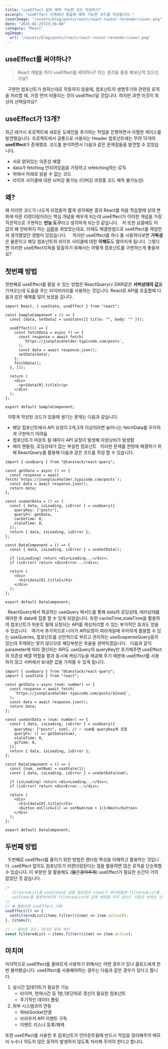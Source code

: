 ```yaml
---
title: "useEffect 없이 예측 가능한 코드 작성하기"
excerpt: "useEffect 지옥에서 탈출해 예측 가능한 코드를 작성합시다."
coverImage: "/assets/blog/posts/react/react-router-rerender/cover.png"
date: "2025-02-25T23:36:00"
category: "React"
ogImage:
  url: "/assets/blog/posts/react/react-router-rerender/cover.png"
---
```


## useEffect를 써야하나?

> React 개발을 하다 useEffect를 써야하나? 라는 생각을 종종 해보신적 있으신가요?

&nbsp;
구현한 컴포넌트가 원하는대로 작동하지 않을때, 컴포넌트의 생명주기와 관련된 로직을 처리할 때,
가장 먼저 떠올리는 것이 useEffect일 것입니다. 하지만 과연 이것이 최선의 선택일까요?

## useEffect가 13개?

최근 레거시 프로젝트에 새로운 도메인을 추가하는 작업을 진행하면서 아찔한 케이스를 발견했습니다. 프로젝트에서 공통으로 사용되는 Header 컴포넌트에는 무려 13개의 **useEffect**가 존재했죠. 코드를 분석하면서 다음과 같은 문제점들을 발견할 수 있었습니다.
&nbsp;

- 서로 얽혀있는 의존성 배열
- data가 fetching 안되어있음을 가정하고 refetching하는 로직
- 위에서 아래로 읽을 수 없는 코드
- 라이프 사이클에 대한 뇌버깅 불가능 (디버깅 과정중 코드 예측 불가능성)
  &nbsp;
  &nbsp;

## 왜?

왜 이러한 코드가 나오게 되었을까 짧게 생각해본 결과 React를 처음 학습할때 상태 변화에 따른 리렌더링이라는 핵심 개념을 배우게 되는데 useEffect가 이러한 개념을 가장 직관적으로 구현하는 **만능 도구**라고 생각하게 되는것 같습니다.
&nbsp;
저 또한 요즘에도 이 값이 왜 안바뀌지 하는 [상황](https://youngduck-devlog.vercel.app/posts/react-router-rerender)을 겪었었는데요. 이때도 해결방법으로 useEffect를 제일먼저 생각했었던 경험이 있었습니다.
&nbsp;
&nbsp;
하지만 useEffect를 하나 둘 사용하다보면 **가독성**은 물론이고 해당 컴포넌트의 라이프 사이클에 대한 **이해도**도 떨어지게 됩니다. 그렇다면 이러한 useEffect지옥을 탈출하기 위해서는 어떻게 컴포넌트를 구현하는게 좋을까요?

## 첫번째 방법

첫번째로 useEffect를 줄일 수 있는 방법은 ReactQuery나 SWR같은 **서버상태의 값**을 가져오는데 도움을 주는 라이브러리를 사용하는 것입니다.
React로 API를 호출할때 다음과 같은 예제를 많이 보셨을 겁니다.
&nbsp;

```tsx
import React, { useState, useEffect } from "react";

const SampleComponent = () => {
  const [data, setData] = useState([{ title: "", body: "" }]);

  useEffect(() => {
    const fetchData = async () => {
      const response = await fetch(
        `https://jsonplaceholder.typicode.com/posts`,
      );
      const data = await response.json();
      setData(data);
    };
    fetchData();
  }, []);

  return (
    <div>
      <p>{data[0].title}</p>
    </div>
  );
};

export default SampleComponent;
```

&nbsp;
이렇게 작성된 코드가 있을때 생기는 문제는 다음과 같습니다.
&nbsp;

- 해당 컴포넌트에서 API 요청이 2개,3개 이상이라면 늘어나는 fetchData를 우아하게 구현하기 어려움
- 컴포넌트가 마운트 될 때마다 API 요청이 발생해 자원낭비가 발생함
- 에러 핸들링, 로딩상태가 없는 부실한 컴포넌트
  &nbsp;
  이러한 문제를 한방에 해결하기 위해 ReactQuery를 활용해 다음과 같은 코드를 작성 할 수 있습니다.
  &nbsp;

```tsx
import { useQuery } from "@tanstack/react-query";

const getData = async () => {
  const response = await fetch(`https://jsonplaceholder.typicode.com/posts`);
  const data = await response.json();
  return data;
};

const useGetData = () => {
  const { data, isLoading, isError } = useQuery({
    queryKey: ["posts"],
    queryFn: getData,
    cacheTime: 0,
    staleTime: 0,
  });
  return { data, isLoading, isError };
};

const DataComponent = () => {
  const { data, isLoading, isError } = useGetData();

  if (isLoading) return <div>Loading...</div>;
  if (isError) return <div>Error...</div>;

  return (
    <div>
      <h1>{data[0].title}</h1>
    </div>
  );
};

export default DataComponent;
```

&nbsp;
ReactQuery에서 제공하는 useQuery 메서드를 통해 data의 로딩상태, 에러상태를 제어한 후 data에 집중 할 수 있게 되었습니다.
또한 cacheTime,staleTime을 활용하여 컴포넌트가 마운트 될때 요청되는 API를 캐싱처리할 수 있는 부가적인 효과도 얻을 수 있습니다.
&nbsp;
여기서 추가적으로 나아가 API요청이 여러개일때 우아하게 활용할 수 있는 useQueries, 컴포넌트를 선언적으로 부르고 관리하는 useSuspenseQuery등이 있는데 주제와는 맞지 않으므로 해당부분은 후술을 생략하겠습니다.
&nbsp;
다음과 같이 parameter에 따라 갱신되는 API도 useQuery의 queryKey만 추가해주면 useEffect의 의존성 배열 역할을 함과 동시에 캐싱기능을 제공해 주기 때문에 useEffect를 사용하지 않고 서버에서 보내준 값을 가져올 수 있게 됩니다.
&nbsp;

```tsx
import { useQuery } from "@tanstack/react-query";
import { useState } from "react";

const getData = async (num: number) => {
  const response = await fetch(
    `https://jsonplaceholder.typicode.com/posts/${num}`,
  );
  const data = await response.json();
  return data;
};

const useGetData = (num: number) => {
  const { data, isLoading, isError } = useQuery({
    queryKey: ["posts", num], // ✅ num을 queryKey에 포함
    queryFn: () => getData(num),
    staleTime: 0,
    gcTime: 0,
  });
  return { data, isLoading, isError };
};

const DataComponent = () => {
  const [num, setNum] = useState(1);
  const { data, isLoading, isError } = useGetData(num);

  if (isLoading) return <div>Loading...</div>;
  if (isError) return <div>Error...</div>;

  return (
    <div>
      <h1>{data[0].title}</h1>
      <button onClick={() => setNum(num + 1)}>Next</button>
    </div>
  );
};

export default DataComponent;
```

## 두번째 방법

&nbsp;
두번째로 useEffect를 줄이기 위한 방법은 렌더링 특성을 이해하고 활용하는 것입니다.
useEffect 없이도 컴포넌트가 리렌더링된다는 점을 활용하면 많은 로직을 단순화할 수 있습니다.
이 부분만 잘 활용해도 (~~짧은경력주제~~) useEffect가 필요한 순간이 거의 없었던 것 같습니다.
&nbsp;

```jsx
/* 
   filteredList를 useState로 담을 필요없이 items가 렌더링될때 filteredList를 정의
   setItems를 활용하게되면 filteredList에 값에 변화를 주지 않아도 저절로 바뀌는 것을 인지하고 활용해야함.
*/
// ❌ 불필요한 useEffect 사용
useEffect(() => {
  setFilteredList(items.filter((item) => item.active));
}, [items]);

// ✅ 올바른 코드: 렌더링 중에 계산
const filteredList = items.filter((item) => item.active);
```

## 마치며

마지막으로 useEffect를 올바르게 사용하기 위해서는 어떤 경우가 있나 클로드에게 한번 물어봤습니다.
useEffect를 사용해야하는 경우는 다음과 같은 경우가 있다고 합니다.

1. 실시간 업데이트가 필요한 기능
   - 타이머, 현재시간 등 1분,1초단위로 갱신이 필요한 컴포넌트
   - 주기적인 데이터 폴링
2. 외부 시스템과의 연동
   - WebSocket연결
   - 브라우저 API 이벤트 구독
   - 이벤트 리스너 등록/해제

또한 useEffect를 사용한 후 컴포넌트가 언마운트될때 반드시 작업을 정리해주어 메모리 누수나 의도치 않은 동작이 발생하지 않도록 처리해 주어야 한다고 합니다.
